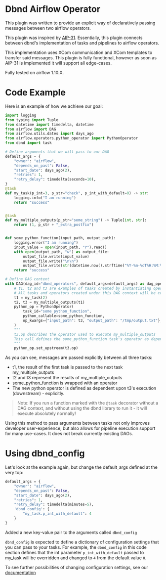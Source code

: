 # Dbnd Airflow Operator
This plugin was written to provide an explicit way of declaratively passing messages between two airflow operators.

This plugin was inspired by [AIP-31](https://cwiki.apache.org/confluence/display/AIRFLOW/AIP-31%3A+Airflow+functional+DAG+definition).
Essentially, this plugin connects between dbnd's implementation of tasks and pipelines to airflow operators.

This implementation uses XCom communication and XCom templates to transfer said messages.
This plugin is fully functional, however as soon as AIP-31 is implemented it will support all edge-cases.

Fully tested on airflow 1.10.X.

# Code Example
Here is an example of how we achieve our goal:

```python
import logging
from typing import Tuple
from datetime import timedelta, datetime
from airflow import DAG
from airflow.utils.dates import days_ago
from airflow.operators.python_operator import PythonOperator
from dbnd import task

# Define arguments that we will pass to our DAG
default_args = {
    "owner": "airflow",
    "depends_on_past": False,
    "start_date": days_ago(2),
    "retries": 1,
    "retry_delay": timedelta(seconds=10),
}
@task
def my_task(p_int=3, p_str="check", p_int_with_default=0) -> str:
    logging.info("I am running")
    return "success"


@task
def my_multiple_outputs(p_str="some_string") -> Tuple[int, str]:
    return (1, p_str + "_extra_postfix")


def some_python_function(input_path, output_path):
    logging.error("I am running")
    input_value = open(input_path, "r").read()
    with open(output_path, "w") as output_file:
        output_file.write(input_value)
        output_file.write("\n\n")
        output_file.write(str(datetime.now().strftime("%Y-%m-%dT%H:%M:%S")))
    return "success"

# Define DAG context
with DAG(dag_id="dbnd_operators", default_args=default_args) as dag_operators:
    # t1, t2 and t3 are examples of tasks created by instantiating operators
    # All tasks and operators created under this DAG context will be collected as a part of this DAG
    t1 = my_task(2)
    t2, t3 = my_multiple_outputs(t1)
    python_op = PythonOperator(
        task_id="some_python_function",
        python_callable=some_python_function,
        op_kwargs={"input_path": t3, "output_path": "/tmp/output.txt"},
    )
    """
    t3.op describes the operator used to execute my_multiple_outputs
    This call defines the some_python_function task's operator as dependent upon t3's operator
    """
    python_op.set_upstream(t3.op)
```

As you can see, messages are passed explicitly between all three tasks:
- t1, the result of the first task is passed to the next task my_multiple_outputs
- t2 and t3 represent the results of my_multiple_outputs
- some_python_function is wrapped with an operator
- The new python operator is defined as dependent upon t3's execution (downstream) - explicitly.

>Note: If you run a function marked with the `@task` decorator without a DAG context, and without using the dbnd
library to run it - it will execute absolutely normally!

Using this method to pass arguments between tasks not only improves developer user-experience, but also allows
for pipeline execution support for many use-cases. It does not break currently existing DAGs.

# Using dbnd_config
Let's look at the example again, but change the default_args defined at the very top:
```python
default_args = {
    "owner": "airflow",
    "depends_on_past": False,
    "start_date": days_ago(2),
    "retries": 1,
    "retry_delay": timedelta(minutes=5),
    'dbnd_config': {
        "my_task.p_int_with_default": 4
    }
}
```

Added a new key-value pair to the arguments called `dbnd_config`

`dbnd_config` is expected to define a dictionary of configuration settings that you can pass to your tasks. For example,
the `dbnd_config` in this code section defines that the int parameter `p_int_with_default` passed to my_task will be
overridden and changed to `4` from the default value `0`.

To see further possibilities of changing configuration settings, see our [documentation](https://dbnd.readme.io/)
